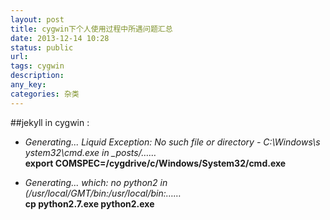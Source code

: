 ```yaml
---
layout: post
title: cygwin下个人使用过程中所遇问题汇总
date: 2013-12-14 10:28
status: public
url:
tags: cygwin
description:
any_key:
categories: 杂类
---
```


##jekyll in cygwin :
*   *Generating...   Liquid Exception: No such file or directory - C:\Windows\s ystem32\cmd.exe in _posts/……*    
     **export COMSPEC=/cygdrive/c/Windows/System32/cmd.exe**
   
*   *Generating... which: no python2 in (/usr/local/GMT/bin:/usr/local/bin:……*     
     **cp python2.7.exe python2.exe**
